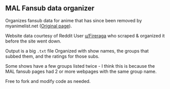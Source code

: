 ## MAL Fansub data organizer

Organizes fansub data for anime that has since been removed by myanimelist.net ([Original page](https://myanimelist.net/fansub-groups.php?letter= )).

Website data courtesy of Reddit User [u/Fireraga](https://www.reddit.com/user/Fireraga) who scraped & organized it before the site went down.

Output is a big `.txt` file Organized with show names, the groups that subbed them, and the ratings for those subs.

Some shows have a few groups listed twice - I think this is because the MAL fansub pages had 2 or more webpages with the same group name.

Free to fork and modify code as needed. 
